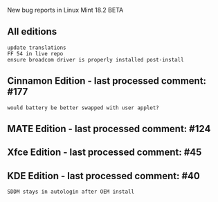 New bug reports in Linux Mint 18.2 BETA

All editions
------------
    update translations
    FF 54 in live repo
    ensure broadcom driver is properly installed post-install

Cinnamon Edition - last processed comment: #177
-----------------------------------------------
    would battery be better swapped with user applet?

MATE Edition - last processed comment: #124
------------------------------------------

Xfce Edition - last processed comment: #45
------------------------------------------

KDE Edition - last processed comment: #40
-----------------------------------------
    SDDM stays in autologin after OEM install

